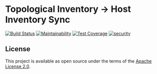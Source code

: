 # Topological Inventory -> Host Inventory Sync

[![Build Status](https://travis-ci.org/RedHatInsights/topological_inventory-host_inventory_sync.svg?branch=master)](https://travis-ci.org/RedHatInsights/topological_inventory-host_inventory_sync)
[![Maintainability](https://api.codeclimate.com/v1/badges/5c0278aa6208f87ca6b3/maintainability)](https://codeclimate.com/github/RedHatInsights/topological_inventory-host_inventory_sync/maintainability)
[![Test Coverage](https://api.codeclimate.com/v1/badges/5c0278aa6208f87ca6b3/test_coverage)](https://codeclimate.com/github/RedHatInsights/topological_inventory-host_inventory_sync/test_coverage)
[![security](https://hakiri.io/github/RedHatInsights/topological_inventory-host_inventory_sync/master.svg)](https://hakiri.io/github/RedHatInsights/topological_inventory-host_inventory_sync/master)

## License

This project is available as open source under the terms of the [Apache License 2.0](http://www.apache.org/licenses/LICENSE-2.0).
